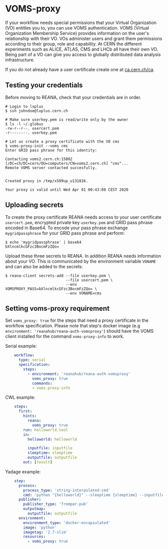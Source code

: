 # VOMS-proxy

If your workflow needs special permissions that your Virtual Organization (VO) entitles you to, you can use VOMS  authentication. VOMS (Virtual Organization Membership Service) provides information on the user's relationship with their VO. VOs administer users and grant them permissions according to their group, role and capability. At CERN the different experiments such as ALICE, ATLAS, CMS and LHCb all have their own VO. Being part of a VO can give you access to globally distributed data analysis infrastructure.

If you do not already have a user certificate create one at [ca.cern.ch/ca](https://ca.cern.ch/ca/).

## Testing your credentials

Before moving to REANA, check that your credentials are in order.

```console
# Login to lxplus
$ ssh johndoe@lxplus.cern.ch

# Make sure userkey.pem is read/write only by the owner
$ ls -l ~/.globus
-rw-r--r--. usercert.pem
-r--------. userkey.pem

# Let us create a proxy certificate with the VO cms
$ voms-proxy-init --voms cms
Enter GRID pass phrase for this identity:

Contacting voms2.cern.ch:15002 [/DC=ch/DC=cern/OU=computers/CN=voms2.cern.ch] "cms"...
Remote VOMS server contacted succesfully.


Created proxy in /tmp/x509up_u131816.

Your proxy is valid until Wed Apr 01 00:43:08 CEST 2020
```

## Uploading secrets

To create the proxy certificate REANA needs access to your user certificate `usercert.pem`, encrypted private key `userkey.pem` and GRID pass phrase encoded in Base64. To encode your pass phrase exchange `mygridpassphrase` for your GRID pass phrase and perform:

```console
$ echo 'mygridpassphrase' | base64
bXlncmlkcGFzc3BocmFzZQo=
```

Upload these three secrets to REANA. In addition REANA needs information about your VO. This is communicated by the environment variable `VONAME` and can also be added to the secrets:

```console
$ reana-client secrets-add --file userkey.pem \
                           --file usercert.pem \
                           --env VOMSPROXY_PASS=bXlncmlkcGFzc3BocmFzZQo= \
                           --env VONAME=cms
```

## Setting voms-proxy requirement

Set `voms_proxy: true` for the steps that need a proxy certificate in the workflow specification.
Please note that step's docker image (e.g ``environment: 'reanahub/reana-auth-vomsproxy'``)
should have the VOMS client installed for the command `voms-proxy-info` to work.

Serial example:

```yaml hl_lines="6"
    workflow:
      type: serial
      specification:
        steps:
          - environment: 'reanahub/reana-auth-vomsproxy'
            voms_proxy: true
            commands:
            - voms-proxy-info
```

CWL example:

```yaml hl_lines="5"
    steps:
      first:
        hints:
          reana:
            voms_proxy: true
        run: helloworld.tool
        in:
          helloworld: helloworld

          inputfile: inputfile
          sleeptime: sleeptime
          outputfile: outputfile
        out: [result]
```

Yadage example:

```yaml hl_lines="14"
    step:
      process:
        process_type: 'string-interpolated-cmd'
        cmd: 'python "{helloworld}" --sleeptime {sleeptime} --inputfile "{inputfile}" --outputfile "{outputfile}"'
      publisher:
        publisher_type: 'frompar-pub'
        outputmap:
          outputfile: outputfile
      environment:
        environment_type: 'docker-encapsulated'
        image: 'python'
        imagetag: '2.7-slim'
        resources:
          - voms_proxy: true
```
